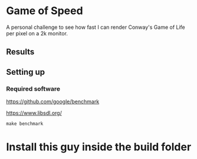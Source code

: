 # Game of Speed

A personal challenge to see how fast I can render Conway's Game of Life per pixel on a 2k monitor.

## Results

## Setting up

### Required software

https://github.com/google/benchmark

https://www.libsdl.org/

`make benchmark`

# Install this guy inside the build folder
